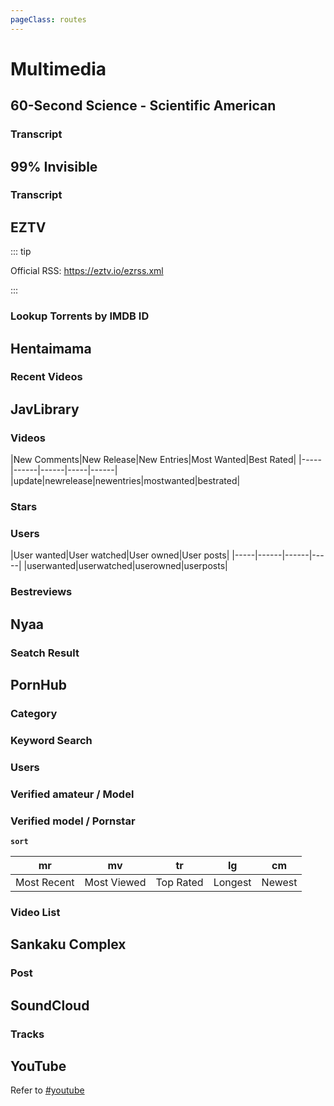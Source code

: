```yaml
---
pageClass: routes
---
```


# Multimedia 

## 60-Second Science - Scientific American

### Transcript

<RouteEn author="emdoe" example="/60s-science/transcript" path="/60s-science/transcript"/>

## 99% Invisible

### Transcript

<RouteEn author="Ji4n1ng" example="/99percentinvisible/transcript" path="/99percentinvisible/transcript"/>

## EZTV

::: tip

Official RSS: https://eztv.io/ezrss.xml

:::

### Lookup Torrents by IMDB ID

<RouteEn author="Songkeys" example="/eztv/torrents/6048596" path="/eztv/torrents/:imdb_id" :paramsDesc="['The IMDB ID corresponding to the seed of show you want to search can be found on the official website [IMDB](https://www.imdb.com)']" supportBT="1"/>

## Hentaimama

### Recent Videos

<RouteEn author="everyonus" example="/hentaimama/videos" path="/hentaimama/videos" />

## JavLibrary

### Videos

<RouteEn author="Diygod junfengP" example="/javlibrary/videos/bestrated" path="/javlibrary/videos/:vtype" :paramsDesc="['video type']" radar="1" rssbud="1">
|New Comments|New Release|New Entries|Most Wanted|Best Rated|
|-----|------|------|-----|------|
|update|newrelease|newentries|mostwanted|bestrated|
</RouteEn>

### Stars

<RouteEn author="Diygod junfengP" example="/javlibrary/stars/afisw" path="/javlibrary/stars/:sid" :paramsDesc="['star id, find it from link']" radar="1" rssbud="1"/>

### Users

<RouteEn author="Diygod junfengP" example="/javlibrary/users/mangudai/userposts" path="/javlibrary/users/:uid/:utype" :paramsDesc="['user id','user choice, see table below']" radar="1" rssbud="1">
|User wanted|User watched|User owned|User posts|
|-----|------|------|-----|
|userwanted|userwatched|userowned|userposts|
</RouteEn>

### Bestreviews

<RouteEn author="DCJaous" example="/javlibrary/bestreviews" path="/javlibrary/bestreviews" radar="1" rssbud="1"/>

## Nyaa

### Seatch Result

<RouteEn author="Lava-Swimmer" example="/nyaa/search/psycho-pass" path="/nyaa/search/:keyword" :paramsDesc="['Search keyword']" supportBT="1"/>

## PornHub

### Category

<RouteEn author="nczitzk" example="/pornhub/category/popular-with-women" path="/pornhub/category/:caty" :paramsDesc="['category，see [categories](https://cn.pornhub.com/webmasters/categories)']"/>

### Keyword Search

<RouteEn author="nczitzk" example="/pornhub/search/stepsister" path="/pornhub/search/:keyword" :paramsDesc="['keyword']"/>

### Users

<RouteEn author="I2IMk" example="/pornhub/users/0maru0" path="/pornhub/users/:username" :paramsDesc="['username, part of the url e.g. `pornhub.com/users/0maru0`']" />

### Verified amateur / Model

<RouteEn author="I2IMk" example="/pornhub/model/stacy-starando" path="/pornhub/model/:username/:sort?" :paramsDesc="['username, part of the url e.g. `pornhub.com/model/stacy-starando`', 'sorting method, see below']" />

### Verified model / Pornstar

<RouteEn author="I2IMk" example="/pornhub/pornstar/june-liu" path="/pornhub/pornstar/:username/:sort?" :paramsDesc="['username, part of the url e.g. `pornhub.com/pornstar/june-liu`', 'sorting method, see below']" />

**`sort`**

| mr          | mv          | tr        | lg      | cm     |
| ----------- | ----------- | --------- | ------- | ------ |
| Most Recent | Most Viewed | Top Rated | Longest | Newest |



### Video List

<RouteEn author="I2IMk" example="/pornhub/category_url/video%3Fc%3D15%26o%3Dmv%26t%3Dw%26cc%3Djp" path="/pornhub/category_url/:url?" :paramsDesc="['relative path after `pornhub.com/`, need to be URL encoded']"/>


## Sankaku Complex

### Post

<RouteEn author="xyqfer" example="/sankakucomplex/post" path="/sankakucomplex/post"/>

## SoundCloud

### Tracks

<RouteEn author="fallenhh" example="/soundcloud/tracks/angeart" path="/soundcloud/tracks/:user" :paramsDesc="['User name']" />

## YouTube

Refer to [#youtube](/en/social-media.html#youtube)

